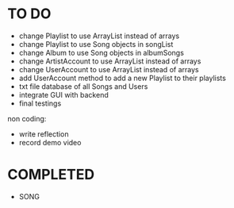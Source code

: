 # TO DO
- change Playlist to use ArrayList instead of arrays
- change Playlist to use Song objects in songList
- change Album to use Song objects in albumSongs
- change ArtistAccount to use ArrayList instead of arrays
- change UserAccount to use ArrayList instead of arrays
- add UserAccount method to add a new Playlist to their playlists
- txt file database of all Songs and Users
- integrate GUI with backend
- final testings

non coding:
- write reflection
- record demo video

# COMPLETED
- SONG 
